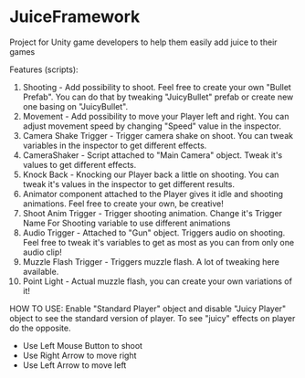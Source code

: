 # JuiceFramework
Project for Unity game developers to help them easily add juice to their games

Features (scripts):
1. Shooting - Add possibility to shoot. Feel free to create your own "Bullet Prefab". You can do that by tweaking "JuicyBullet" prefab or create new one basing on "JuicyBullet". 
2. Movement - Add possibility to move your Player left and right. You can adjust movement speed by changing "Speed" value in the inspector.
3. Camera Shake Trigger - Trigger camera shake on shoot. You can tweak variables in the inspector to get different effects.
4. CameraShaker - Script attached to "Main Camera" object. Tweak it's values to get different effects. 
5. Knock Back - Knocking our Player back a little on shooting. You can tweak it's values in the inspector to get different results.
6. Animator component attached to the Player gives it idle and shooting animations. Feel free to create your own, be creative!
7. Shoot Anim Trigger - Trigger shooting animation. Change it's Trigger Name For Shooting variable to use different animations
8. Audio Trigger - Attached to "Gun" object. Triggers audio on shooting. Feel free to tweak it's variables to get as most as you can from only one audio clip! 
9. Muzzle Flash Trigger - Triggers muzzle flash. A lot of tweaking here available. 
10. Point Light - Actual muzzle flash, you can create your own variations of it!


HOW TO USE:
Enable "Standard Player" object and disable "Juicy Player" object to see the standard version of player.
To see "juicy" effects on player do the opposite.  

- Use Left Mouse Button to shoot
- Use Right Arrow to move right
- Use Left Arrow to move left
